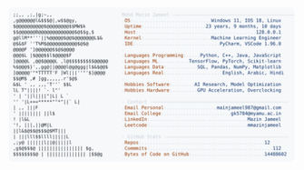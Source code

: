<picture>
  <source srcset="https://raw.githubusercontent.com/mmazinjameel/mmazinjameel/main/dark_mode.svg?v=1755227716" media="(prefers-color-scheme: dark)">
  <img src="https://raw.githubusercontent.com/mmazinjameel/mmazinjameel/main/light_mode.svg?v=1755227716">
</picture>
